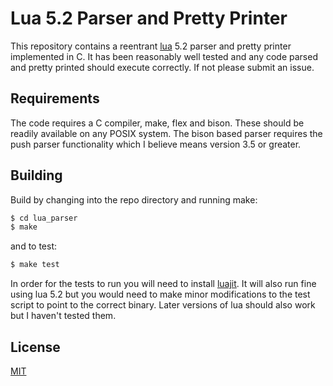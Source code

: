 Lua 5.2 Parser and Pretty Printer
=================================

This repository contains a reentrant [lua](https://www.lua.org) 5.2 parser and
pretty printer implemented in C.  It has been reasonably well tested and any
code parsed and pretty printed should execute correctly.  If not please submit
an issue.

Requirements
------------

The code requires a C compiler, make, flex and bison.  These should be readily
available on any POSIX system.  The bison based parser requires the push parser
functionality which I believe means version 3.5 or greater.

Building
--------

Build by changing into the repo directory and running make:

```bash
$ cd lua_parser
$ make
```
and to test:

```bash
$ make test
```
In order for the tests to run you will need to install
[luajit](https://luajit.org/).  It will also run fine using lua 5.2 but you
would need to make minor modifications to the test script to point to the correct
binary.  Later versions of lua should also work but I haven't tested them.

License
-------

[MIT](https://opensource.org/licenses/MIT)
